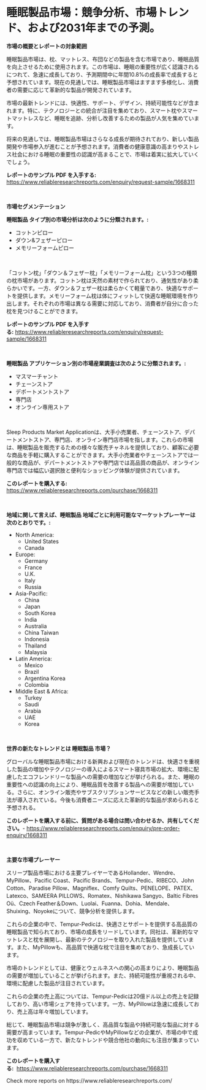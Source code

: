 <p><h1>睡眠製品市場：競争分析、市場トレンド、および2031年までの予測。</h1></p><p><strong>市場の概要とレポートの対象範囲</strong></p>
<p><p>睡眠製品市場は、枕、マットレス、布団などの製品を含む市場であり、睡眠品質を向上させるために使用されます。この市場は、睡眠の重要性が広く認識されるにつれて、急速に成長しており、予測期間中に年間10.8%の成長率で成長すると予想されています。現在の見通しでは、睡眠製品市場はますます多様化し、消費者の需要に応じて革新的な製品が開発されています。</p><p>市場の最新トレンドには、快適性、サポート、デザイン、持続可能性などが含まれます。特に、テクノロジーとの統合が注目を集めており、スマート枕やスマートマットレスなど、睡眠を追跡、分析し改善するための製品が人気を集めています。</p><p>将来の見通しでは、睡眠製品市場はさらなる成長が期待されており、新しい製品開発や市場参入が進むことが予想されます。消費者の健康意識の高まりやストレス社会における睡眠の重要性の認識が高まることで、市場は着実に拡大していくでしょう。</p></p>
<p><strong>レポートのサンプル PDF を入手する:</strong> <a href="https://www.reliableresearchreports.com/enquiry/request-sample/1668311">https://www.reliableresearchreports.com/enquiry/request-sample/1668311</a></p>
<p>&nbsp;</p>
<p><strong>市場セグメンテーション</strong></p>
<p><strong>睡眠製品 タイプ別の市場分析は次のように分類されます。:</strong></p>
<p><ul><li>コットンピロー</li><li>ダウン&フェザーピロー</li><li>メモリーフォームピロー</li></ul></p>
<p>&nbsp;</p>
<p><p>「コットン枕」「ダウン＆フェザー枕」「メモリーフォーム枕」という3つの種類の枕市場があります。コットン枕は天然の素材で作られており、通気性があり柔らかいです。一方、ダウン＆フェザー枕は柔らかくて軽量であり、快適なサポートを提供します。メモリーフォーム枕は体にフィットして快適な睡眠環境を作り出します。それぞれの市場は異なる需要に対応しており、消費者が自分に合った枕を見つけることができます。</p></p>
<p><strong>レポートのサンプル PDF を入手する:</strong>&nbsp;<a href="https://www.reliableresearchreports.com/enquiry/request-sample/1668311">https://www.reliableresearchreports.com/enquiry/request-sample/1668311</a></p>
<p>&nbsp;</p>
<p><strong> 睡眠製品 アプリケーション別の市場産業調査は次のように分類されます。:</strong></p>
<p><ul><li>マスマーチャント</li><li>チェーンストア</li><li>デポートメントストア</li><li>専門店</li><li>オンライン専用ストア</li></ul></p>
<p>&nbsp;</p>
<p><p>Sleep Products Market Applicationは、大手小売業者、チェーンストア、デパートメントストア、専門店、オンライン専門店市場を指します。これらの市場は、睡眠製品を販売するための様々な販売チャネルを提供しており、顧客に必要な商品を手軽に購入することができます。大手小売業者やチェーンストアでは一般的な商品が、デパートメントストアや専門店では高品質の商品が、オンライン専門店では幅広い選択肢と便利なショッピング体験が提供されています。</p></p>
<p><strong>このレポートを購入する:</strong>&nbsp; <a href="https://www.reliableresearchreports.com/purchase/1668311">https://www.reliableresearchreports.com/purchase/1668311</a></p>
<p>&nbsp;</p>
<p><strong>地域に関して言えば、睡眠製品 地域ごとに利用可能なマーケットプレーヤーは次のとおりです。:</strong></p>
<p><ul>
    <li>
        North America:
        <ul>
            <li>United States</li>
            <li>Canada</li>
        </ul>
    </li>
    <li>
        Europe:
        <ul>
            <li>Germany</li>
            <li>France</li>
            <li>U.K.</li>
            <li>Italy</li>
            <li>Russia</li>
        </ul>
    </li>
    <li>
        Asia-Pacific:
        <ul>
            <li>China</li>
            <li>Japan</li>
            <li>South Korea</li>
            <li>India</li>
            <li>Australia</li>
            <li>China Taiwan</li>
            <li>Indonesia</li>
            <li>Thailand</li>
            <li>Malaysia</li>
        </ul>
    </li>
    <li>
        Latin America:
        <ul>
            <li>Mexico</li>
            <li>Brazil</li>
            <li>Argentina Korea</li>
            <li>Colombia</li>
        </ul>
    </li>
    <li>
        Middle East & Africa:
        <ul>
            <li>Turkey</li>
            <li>Saudi</li>
            <li>Arabia</li>
            <li>UAE</li>
            <li>Korea</li>
        </ul>
    </li>
    </ul></p>
<p>&nbsp;</p>
<p><strong>世界の新たなトレンドとは 睡眠製品 市場？</strong></p>
<p><p>グローバルな睡眠製品市場における新興および現在のトレンドは、快適さを重視した製品の増加やテクノロジーの導入によるスマート寝具市場の拡大、環境に配慮したエコフレンドリーな製品への需要の増加などが挙げられる。また、睡眠の重要性への認識の向上により、睡眠品質を改善する製品への需要が増加している。さらに、オンライン販売やサブスクリプションサービスなどの新しい販売手法が導入されている。今後も消費者ニーズに応えた革新的な製品が求められると予想される。</p></p>
<p><strong>このレポートを購入する前に、質問がある場合は問い合わせるか、共有してください。</strong>- <a href="https://www.reliableresearchreports.com/enquiry/pre-order-enquiry/1668311">https://www.reliableresearchreports.com/enquiry/pre-order-enquiry/1668311</a></p>
<p>&nbsp;</p>
<p><strong>主要な市場プレーヤー</strong></p>
<p><p>スリープ製品市場における主要プレイヤーであるHollander、Wendre、MyPillow、Pacific Coast、Pacific Brands、Tempur-Pedic、RIBECO、John Cotton、Paradise Pillow、Magniflex、Comfy Quilts、PENELOPE、PATEX、Latexco、SAMEERA PILLOWS、Romatex、Nishikawa Sangyo、Baltic Fibres Oü、Czech Feather＆Down、Luolai、Fuanna、Dohia、Mendale、Shuixing、Noyokeについて、競争分析を提供します。</p><p>これらの企業の中で、Tempur-Pedicは、快適さとサポートを提供する高品質の睡眠製品で知られており、市場の成長をリードしています。同社は、革新的なマットレスと枕を展開し、最新のテクノロジーを取り入れた製品を提供しています。また、MyPillowも、高品質で快適な枕で注目を集めており、急成長しています。</p><p>市場のトレンドとしては、健康とウェルネスへの関心の高まりにより、睡眠製品の需要が増加していることが挙げられます。また、持続可能性が重視される中、環境に配慮した製品が注目されています。</p><p>これらの企業の売上高については、Tempur-Pedicは20億ドル以上の売上を記録しており、高い市場シェアを持っています。一方、MyPillowは急速に成長しており、売上高は年々増加しています。</p><p>総じて、睡眠製品市場は競争が激しく、高品質な製品や持続可能な製品に対する需要が高まっています。Tempur-PedicやMyPillowなどの企業が、市場の中で成功を収めている一方で、新たなトレンドや競合他社の動向にも注目が集まっています。</p></p>
<p><strong>このレポートを購入する:</strong>&nbsp;&nbsp;<a href="https://www.reliableresearchreports.com/purchase/1668311">https://www.reliableresearchreports.com/purchase/1668311</a></p>
<p>Check more reports on https://www.reliableresearchreports.com/</p>